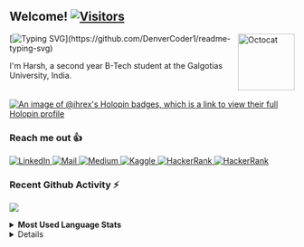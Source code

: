 <h2>Welcome! <a href="https://github.com/iHRex"> <img src="https://visitor-badge.laobi.icu/badge?page_id=ihrex.visitor-badge&left_color=red&right_color=green" alt="Visitors"></a></h2>
<a href="#">
  <img alt="Octocat" align="right" width="100" height="100" src="https://raw.githubusercontent.com/iHRex/iHRex/main/octocat-ihrex.png"/>
</a>


[![Typing SVG](https://readme-typing-svg.herokuapp.com?font=Ubuntu&color=DD58C1&multiline=true&lines=Good+to+see+you!+❤️;Hope+you+are+having+a+good+day...!)](https://github.com/DenverCoder1/readme-typing-svg)


I'm Harsh, a second year B-Tech student at the Galgotias University, India.
<br>
<br>
<br>
[![An image of @ihrex's Holopin badges, which is a link to view their full Holopin profile](https://holopin.me/ihrex)](https://holopin.io/@ihrex)

<h3>Reach me out 👍</h3>
<p>
<a href="https://www.linkedin.com/in/ihrex/">
  <img alt="LinkedIn" src="https://img.shields.io/badge/linkedin%20-%230077B5.svg?&style=for-the-badge&logo=linkedin&logoColor=white"/>
</a>
<a href="mailto:harsh.v@outlook.in">
  <img alt="Mail" src="https://img.shields.io/badge/Microsoft_Outlook-0078D4?style=for-the-badge&logo=microsoft-outlook&logoColor=white"/>
</a>
<a href="https://auth.geeksforgeeks.org/user/ihr5/">
  <img alt="Medium" src="https://img.shields.io/badge/GeeksforGeeks-gray?style=for-the-badge&logo=geeksforgeeks&logoColor=35914c"/>
</a>
<a href="https://leetcode.com/iHRex/">
  <img alt="Kaggle" src="https://img.shields.io/badge/LeetCode-000000?style=for-the-badge&logo=LeetCode&logoColor=#d16c06"/>
</a>
<a href="https://ihrex.medium.com/">
  <img alt="HackerRank" src="https://img.shields.io/badge/Medium-12100E?style=for-the-badge&logo=medium&logoColor=white"/>
</a>
</a>
<a href="https://www.buymeacoffee.com/ihrex">
  <img alt="HackerRank" src="https://img.shields.io/badge/Buy%20Me%20a%20Coffee-ffdd00?style=for-the-badge&logo=buy-me-a-coffee&logoColor=black"/>
</a>

</p>

<h3>Recent Github Activity ⚡</h3>

<!--START_SECTION:activity-->
<!--
1. 🚀 Published release [2023-pre](https://github.com/) in [AppName](https://github.com/)
2. 🗣 Commented on [AppName](https://github.com/) in [AppName](https://github.com/)
3. 🗣 Commented on [AppName](https://github.com/) in [AppName](https://github.com/)
4. 🚀 Published release [v1.4.8](https://github.com/) in [AppName](https://github.com/)
5. ❗ Opened issue [#1](https://github.com/) in [AppName](https://github.com/)
-->
<!--END_SECTION:activity-->

<p float="left">
  <a href="https://github.com/ihrex/">
  <img align="center" src="https://github-readme-stats.vercel.app/api?username=ihrex&count_private=true&hide_rank=false&show_icons=true&theme=react&include_all_commits=true&title_color=dd58c1&icon_color=dd58c1&custom_title=Harsh's%20GitHub%20Stats" />
  
  
  
  </a>
</p>

<details>
  <summary>
    <b>Most Used Language Stats</b>
  </summary>



<a href="https://github.com/ihrex/">
  <img align="center" src="https://github-readme-stats.vercel.app/api/top-langs/?username=ihrex&hide=jupyter%20notebook,html&langs_count=10&theme=react&layout=compact&exclude_repo=nusmods,ihrex.github.io&title_color=dd58c1"/>

</details>
<details>
  <summary>
    <b>Contribution Graph</b>
  </summary>
  <a href="https://github.com/ihrex/">
<img align="center" src="https://github-readme-activity-graph.vercel.app/graph?username=ihrex&bg_color=ffcfe9&color=9e4c98&line=9e4c98&point=403d3d&area=true&hide_border=true"/>
    
</details>


<!--
**iHRex/iHRex** is a ✨ _special_ ✨ repository because its `README.md` (this file) appears on your GitHub profile.

Here are some ideas to get you started:

- 🔭 I’m currently working on ...
- 🌱 I’m currently learning ...
- 👯 I’m looking to collaborate on ...
- 🤔 I’m looking for help with ...
- 💬 Ask me about ...
- 📫 How to reach me: ...
- 😄 Pronouns: ...
- ⚡ Fun fact: ...
-->
